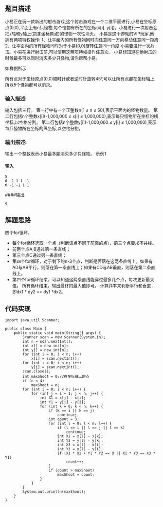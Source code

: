 ## 题目描述
小易正在玩一款新出的射击游戏,这个射击游戏在一个二维平面进行,小易在坐标原点(0,0),平面上有n只怪物,每个怪物有所在的坐标(x[i], y[i])。小易进行一次射击会把x轴和y轴上(包含坐标原点)的怪物一次性消灭。
小易是这个游戏的VIP玩家,他拥有两项特权操作:
1、让平面内的所有怪物同时向任意同一方向移动任意同一距离
2、让平面内的所有怪物同时对于小易(0,0)旋转任意同一角度
小易要进行一次射击。小易在进行射击前,可以使用这两项特权操作任意次。
小易想知道在他射击的时候最多可以同时消灭多少只怪物,请你帮帮小易。

如样例所示:

所有点对于坐标原点(0,0)顺时针或者逆时针旋转45°,可以让所有点都在坐标轴上,所以5个怪物都可以消灭。

### 输入描述:
输入包括三行。
第一行中有一个正整数n(1 ≤ n ≤ 50),表示平面内的怪物数量。
第二行包括n个整数x[i](-1,000,000 ≤ x[i] ≤ 1,000,000),表示每只怪物所在坐标的横坐标,以空格分割。
第二行包括n个整数y[i](-1,000,000 ≤ y[i] ≤ 1,000,000),表示每只怪物所在坐标的纵坐标,以空格分割。


### 输出描述:
输出一个整数表示小易最多能消灭多少只怪物。
示例1
#### 输入
```
5
0 -1 1 1 -1
0 -1 -1 1 1
```
####输出
```
5
```

## 解题思路

四个for循环。
- 每个for循环选取一个点（判断该点不同于前面的点），前三个点要求不共线。
- 前两个点A,B通过第一条直线；
- 第三个点C通过另一条直线；
- 第四个for循环，对于剩下的n-3个点，判断是否落在这两条直线上。如果有AD与AB平行，则落在第一条直线上；如果有CD与AB垂直，则落在第二条直线上。
- 第四个for循环结束，可以知道这两条直线能穿过最多几个点，每次更新最大值。
所有循环结束，输出最终的最大值即可。
计算斜率来判断平行和垂直，即dx1 * dy2 == dy1 *dx2。


## 代码实现

```
import java.util.Scanner;
 
public class Main {
    public static void main(String[] args) {
        Scanner scan = new Scanner(System.in);
        int n = scan.nextInt();
        int x[] = new int[n];
        int y[] = new int[n];
        for (int i = 0; i < n; i++)
            x[i] = scan.nextInt();
        for (int i = 0; i < n; i++)
            y[i] = scan.nextInt();
        scan.close();
        int maxShoot = 0;//在坐标轴上的点
        if (n < 4)
            maxShoot = n;
        for (int i = 0; i < n; i++) {
            for (int j = i + 1; j < n; j++) {
                int X1 = x[j] - x[i];
                int Y1 = y[j] - y[i];
                for (int k = 0; k < n; k++) {
                    if (k == i || k == j)
                        continue;
                    int count = 3;
                    for (int l = 0; l < n; l++) {
                        if (l == i || l == j || l == k)
                            continue;
                        int X2 = x[l] - x[k];
                        int Y2 = y[l] - y[k];
                        int X3 = x[l] - x[i];
                        int Y3 = y[l] - y[i];
                        if (X1 * X2 + Y1 * Y2 == 0 || X1 * Y3 == X3 * Y1)
                            count++;
                    }
                    if (count > maxShoot)
                        maxShoot = count;
                }
            }
        }
        System.out.println(maxShoot);
    }
}
```